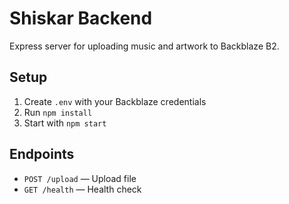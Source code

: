 # Shiskar Backend

Express server for uploading music and artwork to Backblaze B2.

## Setup

1. Create `.env` with your Backblaze credentials
2. Run `npm install`
3. Start with `npm start`

## Endpoints

- `POST /upload` — Upload file
- `GET /health` — Health check
